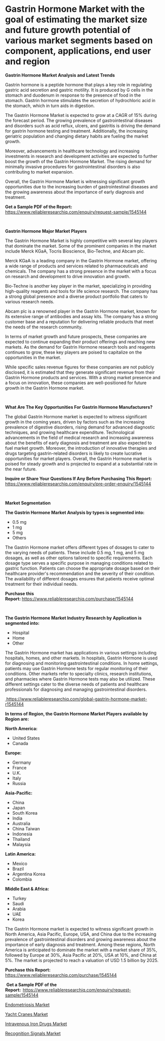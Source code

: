 <p><h1>Gastrin Hormone Market with the goal of estimating the market size and future growth potential of various market segments based on component, applications, end user and region</h1></p><p><strong>Gastrin Hormone Market Analysis and Latest Trends</strong></p>
<p><p>Gastrin hormone is a peptide hormone that plays a key role in regulating gastric acid secretion and gastric motility. It is produced by G cells in the stomach and duodenum in response to the presence of food in the stomach. Gastrin hormone stimulates the secretion of hydrochloric acid in the stomach, which in turn aids in digestion.</p><p>The Gastrin Hormone Market is expected to grow at a CAGR of 15% during the forecast period. The growing prevalence of gastrointestinal diseases and disorders such as acid reflux, ulcers, and gastritis is driving the demand for gastrin hormone testing and treatment. Additionally, the increasing geriatric population and changing dietary habits are fueling the market growth.</p><p>Moreover, advancements in healthcare technology and increasing investments in research and development activities are expected to further boost the growth of the Gastrin Hormone Market. The rising demand for minimally invasive procedures for gastrointestinal disorders is also contributing to market expansion.</p><p>Overall, the Gastrin Hormone Market is witnessing significant growth opportunities due to the increasing burden of gastrointestinal diseases and the growing awareness about the importance of early diagnosis and treatment.</p></p>
<p><strong>Get a Sample PDF of the Report:&nbsp;</strong> <a href="https://www.reliableresearchiq.com/enquiry/request-sample/1545144">https://www.reliableresearchiq.com/enquiry/request-sample/1545144</a></p>
<p>&nbsp;</p>
<p><strong>Gastrin Hormone Major Market Players</strong></p>
<p><p>The Gastrin Hormone Market is highly competitive with several key players that dominate the market. Some of the prominent companies in the market include Merck KGaA, Tocris Bioscience, Bio-Techne, and Abcam plc.</p><p>Merck KGaA is a leading company in the Gastrin Hormone market, offering a wide range of products and services related to pharmaceuticals and chemicals. The company has a strong presence in the market with a focus on research and development to drive innovation and growth.</p><p>Bio-Techne is another key player in the market, specializing in providing high-quality reagents and tools for life science research. The company has a strong global presence and a diverse product portfolio that caters to various research needs.</p><p>Abcam plc is a renowned player in the Gastrin Hormone market, known for its extensive range of antibodies and assay kits. The company has a strong customer base and a reputation for delivering reliable products that meet the needs of the research community.</p><p>In terms of market growth and future prospects, these companies are expected to continue expanding their product offerings and reaching new markets. As the demand for Gastrin Hormone research tools and reagents continues to grow, these key players are poised to capitalize on the opportunities in the market.</p><p>While specific sales revenue figures for these companies are not publicly disclosed, it is estimated that they generate significant revenue from their Gastrin Hormone products and services. With a strong market presence and a focus on innovation, these companies are well-positioned for future growth in the Gastrin Hormone market.</p></p>
<p>&nbsp;</p>
<p><strong>What Are The Key Opportunities For Gastrin Hormone Manufacturers?</strong></p>
<p><p>The global Gastrin Hormone market is expected to witness significant growth in the coming years, driven by factors such as the increasing prevalence of digestive disorders, rising demand for advanced diagnostic techniques, and growing healthcare expenditure. Technological advancements in the field of medical research and increasing awareness about the benefits of early diagnosis and treatment are also expected to fuel market growth. Moreover, the introduction of innovative therapies and drugs targeting gastrin-related disorders is likely to create lucrative opportunities for market players. Overall, the Gastrin Hormone market is poised for steady growth and is projected to expand at a substantial rate in the near future.</p></p>
<p><strong>Inquire or Share Your Questions If Any Before Purchasing This Report:</strong> <a href="https://www.reliableresearchiq.com/enquiry/pre-order-enquiry/1545144">https://www.reliableresearchiq.com/enquiry/pre-order-enquiry/1545144</a></p>
<p>&nbsp;</p>
<p><strong>Market Segmentation</strong></p>
<p><strong>The Gastrin Hormone Market Analysis by types is segmented into:</strong></p>
<p><ul><li>0.5 mg</li><li>1 mg</li><li>5 mg</li><li>Others</li></ul></p>
<p><p>The Gastrin Hormone market offers different types of dosages to cater to the varying needs of patients. These include 0.5 mg, 1 mg, and 5 mg dosages, as well as other options tailored to specific requirements. Each dosage type serves a specific purpose in managing conditions related to gastric function. Patients can choose the appropriate dosage based on their healthcare provider's recommendation and the severity of their condition. The availability of different dosages ensures that patients receive optimal treatment for their individual needs.</p></p>
<p><strong>Purchase this Report:&nbsp;</strong><a href="https://www.reliableresearchiq.com/purchase/1545144">https://www.reliableresearchiq.com/purchase/1545144</a></p>
<p>&nbsp;</p>
<p><strong>The Gastrin Hormone Market Industry Research by Application is segmented into:</strong></p>
<p><ul><li>Hospital</li><li>Home</li><li>Other</li></ul></p>
<p><p>The Gastrin Hormone market has applications in various settings including hospitals, homes, and other markets. In hospitals, Gastrin Hormone is used for diagnosing and monitoring gastrointestinal conditions. In home settings, patients may use Gastrin Hormone tests for regular monitoring of their conditions. Other markets refer to specialty clinics, research institutions, and pharmacies where Gastrin Hormone tests may also be utilized. These different settings cater to the diverse needs of patients and healthcare professionals for diagnosing and managing gastrointestinal disorders.</p></p>
<p><a href="https://www.reliableresearchiq.com/global-gastrin-hormone-market-r1545144">&nbsp;https://www.reliableresearchiq.com/global-gastrin-hormone-market-r1545144</a></p>
<p><strong>In terms of Region, the Gastrin Hormone Market Players available by Region are:</strong></p>
<p>
    <p> <strong> North America: </strong>
        <ul>
            <li>United States</li>
            <li>Canada</li>
        </ul>
        </p> 
    <p> <strong> Europe: </strong>
        <ul>
            <li>Germany</li>
            <li>France</li>
            <li>U.K.</li>
            <li>Italy</li>
            <li>Russia</li>
        </ul>
        </p> 
    <p> <strong> Asia-Pacific: </strong>
        <ul>
            <li>China</li>
            <li>Japan</li>
            <li>South Korea</li>
            <li>India</li>
            <li>Australia</li>
            <li>China Taiwan</li>
            <li>Indonesia</li>
            <li>Thailand</li>
            <li>Malaysia</li>
        </ul>
        </p> 
    <p> <strong> Latin America: </strong>
        <ul>
            <li>Mexico</li>
            <li>Brazil</li>
            <li>Argentina Korea</li>
            <li>Colombia</li>
        </ul>
        </p> 
    <p> <strong> Middle East & Africa: </strong>
        <ul>
            <li>Turkey</li>
            <li>Saudi</li>
            <li>Arabia</li>
            <li>UAE</li>
            <li>Korea</li>
        </ul>
    </p>
    </p>
<p><p>The Gastrin Hormone market is expected to witness significant growth in North America, Asia Pacific, Europe, USA, and China due to the increasing prevalence of gastrointestinal disorders and growing awareness about the importance of early diagnosis and treatment. Among these regions, North America is anticipated to dominate the market with a market share of 35%, followed by Europe at 30%, Asia Pacific at 20%, USA at 10%, and China at 5%. The market is projected to reach a valuation of USD 1.5 billion by 2025.</p></p>
<p><strong>Purchase this Report: </strong><a href="https://www.reliableresearchiq.com/purchase/1545144">https://www.reliableresearchiq.com/purchase/1545144</a></p>
<p>&nbsp;<strong>Get a Sample PDF of the Report:&nbsp;&nbsp;</strong><a href="https://www.reliableresearchiq.com/enquiry/request-sample/1545144">https://www.reliableresearchiq.com/enquiry/request-sample/1545144</a></p>
<p><strong></strong></p>
<p><p><a href="https://github.com/nairnboy/Market-Research-Report-List-1/blob/main/endometriosis-market.md">Endometriosis Market</a></p><p><a href="https://medium.com/@hakielkafi_83796/global-yacht-cranes-market-size-is-expected-to-experience-a-cagr-of-13-through-2024-2031-a972dbc5d72c">Yacht Cranes Market</a></p><p><a href="https://github.com/evanArnold06/Market-Research-Report-List-1/blob/main/intravenous-iron-drugs-market.md">Intravenous Iron Drugs Market</a></p><p><a href="https://medium.com/@cpierre31945/global-recognition-signals-market-size-is-expected-to-experience-a-cagr-of-11-4-59d4a06bf2c6">Recognition Signals Market</a></p></p>